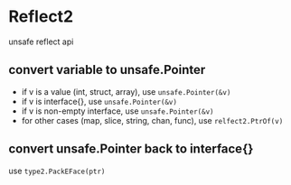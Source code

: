 # Reflect2 

unsafe reflect api

## convert variable to unsafe.Pointer

* if v is a value (int, struct, array), use `unsafe.Pointer(&v)`
* if v is interface{}, use `unsafe.Pointer(&v)`
* if v is non-empty interface, use `unsafe.Pointer(&v)`
* for other cases (map, slice, string, chan, func), use `relfect2.PtrOf(v)`

## convert unsafe.Pointer back to interface{}

use `type2.PackEFace(ptr)`